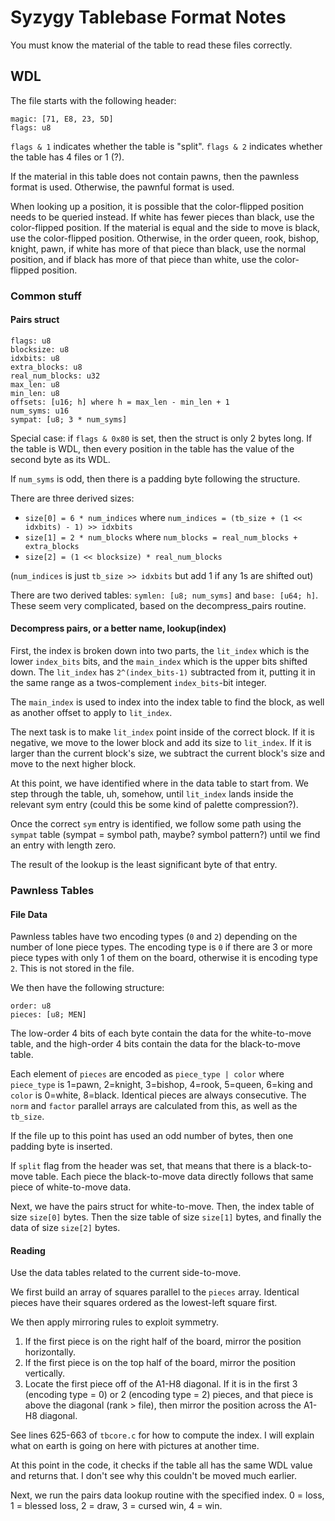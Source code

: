# Syzygy Tablebase Format Notes

You must know the material of the table to read these files correctly.

## WDL

The file starts with the following header:
```
magic: [71, E8, 23, 5D]
flags: u8
```

`flags & 1` indicates whether the table is "split".
`flags & 2` indicates whether the table has 4 files or 1 (?).

If the material in this table does not contain pawns, then the pawnless format
is used. Otherwise, the pawnful format is used.

When looking up a position, it is possible that the color-flipped position
needs to be queried instead. If white has fewer pieces than black, use the
color-flipped position. If the material is equal and the side to move is black,
use the color-flipped position. Otherwise, in the order queen, rook, bishop,
knight, pawn, if white has more of that piece than black, use the normal
position, and if black has more of that piece than white, use the color-flipped
position.

### Common stuff

#### Pairs struct

```
flags: u8
blocksize: u8
idxbits: u8
extra_blocks: u8
real_num_blocks: u32
max_len: u8
min_len: u8
offsets: [u16; h] where h = max_len - min_len + 1
num_syms: u16
sympat: [u8; 3 * num_syms]
```

Special case: if `flags & 0x80` is set, then the struct is only 2 bytes long. If
the table is WDL, then every position in the table has the value of the second
byte as its WDL.

If `num_syms` is odd, then there is a padding byte following the structure.

There are three derived sizes:
- `size[0] = 6 * num_indices` where
  `num_indices = (tb_size + (1 << idxbits) - 1) >> idxbits`
- `size[1] = 2 * num_blocks` where `num_blocks = real_num_blocks + extra_blocks`
- `size[2] = (1 << blocksize) * real_num_blocks`

(`num_indices` is just `tb_size >> idxbits` but add 1 if any 1s are shifted out)

There are two derived tables: `symlen: [u8; num_syms]` and `base: [u64; h]`.
These seem very complicated, based on the decompress_pairs routine.

#### Decompress pairs, or a better name, lookup(index)

First, the index is broken down into two parts, the `lit_index` which is the
lower `index_bits` bits, and the `main_index` which is the upper bits shifted
down. The `lit_index` has `2^(index_bits-1)` subtracted from it, putting it in
the same range as a twos-complement `index_bits`-bit integer.

The `main_index` is used to index into the index table to find the block, as
well as another offset to apply to `lit_index`.

The next task is to make `lit_index` point inside of the correct block. If it is
negative, we move to the lower block and add its size to `lit_index`. If it is
larger than the current block's size, we subtract the current block's size and
move to the next higher block.

At this point, we have identified where in the data table to start from. We step
through the table, uh, somehow, until `lit_index` lands inside the relevant
sym entry (could this be some kind of palette compression?).

Once the correct `sym` entry is identified, we follow some path using the
`sympat` table (sympat = symbol path, maybe? symbol pattern?) until we find an
entry with length zero.

The result of the lookup is the least significant byte of that entry.

### Pawnless Tables

#### File Data

Pawnless tables have two encoding types (`0` and `2`) depending on the number of
lone piece types. The encoding type is `0` if there are 3 or more piece types
with only 1 of them on the board, otherwise it is encoding type `2`. This is not
stored in the file.

We then have the following structure:
```
order: u8
pieces: [u8; MEN]
```
The low-order 4 bits of each byte contain the data for the white-to-move table,
and the high-order 4 bits contain the data for the black-to-move table.

Each element of `pieces` are encoded as `piece_type | color` where `piece_type`
is 1=pawn, 2=knight, 3=bishop, 4=rook, 5=queen, 6=king and `color` is 0=white,
8=black. Identical pieces are always consecutive.
The `norm` and `factor` parallel arrays are calculated from this, as well as the
`tb_size`.

If the file up to this point has used an odd number of bytes, then one padding
byte is inserted.

If `split` flag from the header was set, that means that there is a
black-to-move table. Each piece the black-to-move data directly follows that
same piece of white-to-move data.

Next, we have the pairs struct for white-to-move. Then, the index table of size
`size[0]` bytes. Then the size table of size `size[1]` bytes, and finally the
data of size `size[2]` bytes.

#### Reading

Use the data tables related to the current side-to-move.

We first build an array of squares parallel to the `pieces` array. Identical
pieces have their squares ordered as the lowest-left square first.

We then apply mirroring rules to exploit symmetry.

1. If the first piece is on the right half of the board, mirror the position
   horizontally.
2. If the first piece is on the top half of the board, mirror the position
   vertically.
3. Locate the first piece off of the A1-H8 diagonal. If it is in the first
   3 (encoding type = 0) or 2 (encoding type = 2) pieces, and that piece is
   above the diagonal (rank > file), then mirror the position across the A1-H8
   diagonal.

See lines 625-663 of `tbcore.c` for how to compute the index. I will explain
what on earth is going on here with pictures at another time.

At this point in the code, it checks if the table all has the same WDL value
and returns that. I don't see why this couldn't be moved much earlier.

Next, we run the pairs data lookup routine with the specified index. 0 = loss,
1 = blessed loss, 2 = draw, 3 = cursed win, 4 = win.
